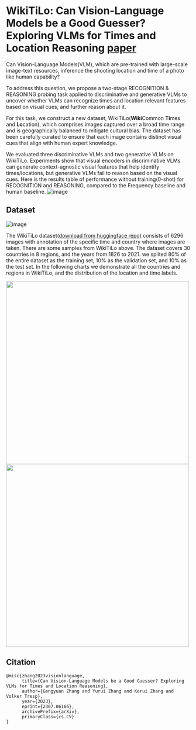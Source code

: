 # WikiTiLo: Can Vision-Language Models be a Good Guesser? Exploring VLMs for Times and Location Reasoning [paper](https://arxiv.org/abs/2307.06166)

Can Vision-Language Models(VLM), which are pre-trained with large-scale image-text resources, inference the shooting location and time of a photo like human capability?

To address this question, we propose a two-stage RECOGNITION & REASONING probing task applied to discriminative and generative VLMs to uncover whether VLMs can recognize times and location relevant features based on visual cues, and further reason about it.

For this task, we construct a new dataset, WikiTiLo(**Wiki**Common **Ti**mes and **Lo**cation), which comprises images captured over a broad time range and is geographically balanced to mitigate cultural bias. The dataset has been carefully curated to ensure that each image contains distinct visual cues that align with human expert knowledge.

We evaluated three discriminative VLMs and two generative VLMs on WikiTiLo. Experiments show that visual encoders in discriminative VLMs can generate context-agnostic visual features that help identify times/locations, but generative VLMs fail to reason based on the visual cues. Here is the results table of performance without training(0-shot) for RECOGNITION and REASONING, compared to the Frequency baseline and human baseline.
![image](https://github.com/KerrieZ/images/blob/main/WikiTiLo/results.png)

## Dataset
![image](https://github.com/KerrieZ/images/blob/main/WikiTiLo/samples.png)

The WikiTiLo dataset[(download from huggingface repo)](https://huggingface.co/datasets/gengyuanmax/WikiTiLo/tree/main) consists of 6296 images with annotation of the specific time and country where images are taken. There are some samples from WikiTiLo above. The dataset covers 30 countries in 8 regions, and the years from 1826 to 2021. we splited 80% of the entire dataset as the training set, 10% as the validation set, and 10% as the test set. In the following charts we demonstrate all the countries and regions in WikiTiLo, and the distribution of the location and time labels.

<img src="https://github.com/KerrieZ/images/blob/main/WikiTiLo/countries.png" width="500px">
<img src="https://github.com/KerrieZ/images/blob/main/WikiTiLo/distribution.png" width="500px">


## Citation
```
@misc{zhang2023visionlanguage,
      title={Can Vision-Language Models be a Good Guesser? Exploring VLMs for Times and Location Reasoning}, 
      author={Gengyuan Zhang and Yurui Zhang and Kerui Zhang and Volker Tresp},
      year={2023},
      eprint={2307.06166},
      archivePrefix={arXiv},
      primaryClass={cs.CV}
}
```
